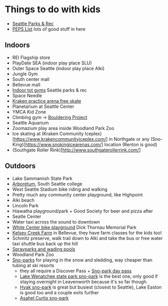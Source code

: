 # Things to do with kids

- [Seattle Parks & Rec](https://www.seattle.gov/parks)
- [PEPS List](https://www.peps.org/ParentResources/by-topic/activities/seattle-activities) lots of good stuff in here

## Indoors

- REI Flagship store
- PlayDate SEA (indoor play place SLU)
- Outer Space Seattle (indoor play place Alki)
- Jungle Gym
- South center mall
- Bellevue mall
- [Indoor tot gyms](https://www.seattle.gov/parks/find/toddler-indoor-play-areas) Seattle parks & rec
- Space Needle
- [Kraken practice arena free skate](https://www.krakencommunityiceplex.com/public-skating/)
- Planetarium at Seattle Center
- YMCA Kid Zone
- Climbing gym -> [Bouldering Project](https://boulderingproject.com/location/poplar/)
- Seattle Aquarium
- Zoomazium play area inside Woodland Park Zoo
- Ice skating at (Kraken Community Iceplex)[https://www.krakencommunityiceplex.com/] in Northgate or any (Sno-King)[https://www.snokingicearenas.com/] location (Renton is good)
- (Southgate Roller Rink)[http://www.southgaterollerrink.com/]

## Outdoors

- Lake Sammamish State Park
- [Arboretum](https://www.sscarboretum.org/plan-your-trip), South Seattle college
- West Seattle Stadium bike riding and walking
- Pretty much any community center playground, like Highpoint
- Alki beach
- Lincoln Park
- Hiawatha playground/park + Good Society for beer and pizza after
- Seatle Center
- Water taxi across the sound to downtown
- [White Center bike playground](https://kingcountyparks.org/2016/10/03/bike-playground-dick-thurnau-memorial-park/) Dick Thornau Memorial Park
- [Kelsey Creek Farm](https://bellevuewa.gov/city-government/departments/parks/community-centers/kelsey-creek-farm) in Bellevue, they have farm classes for the kids too!
- Schmitz preserve, walk trail down to Alki and take the bus or free water taxi shuttle bus back up the hill
- [Sprayparks and wading pools](https://seattle.gov/parks/recreation/outdoor-water-recreation/sprayparks-and-wading-pools)
- Woodland Park Zoo
- [Sno-parks](https://www.parks.wa.gov/647/Snow-Play-Sno-Parks) for playing in the snow and sledding, way cheaper than tubing at ski resorts
    - they all require a Discover Pass + [Sno-park day pass](https://epermits.parks.wa.gov/Store/SNO/SnoChoice.aspx)
    - [Lake Wenatchee state park sno-park](https://parks.wa.gov/find-sno-parks/lake-wenatchee-sno-park) is the best one, only good if staying overnight in Leavenworth because it's so far though.
    - [Hyak sno-park](https://parks.wa.gov/find-sno-parks/hyak-sno-park) is great but busiest (closest to Seattle), Lake Easton is good too and a couple exits further
    - [Asahel Curtis sno-park](https://www.wta.org/go-hiking/hikes/asahel-curtis-sno-park)
